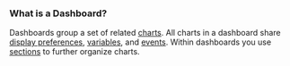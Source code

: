 ### What is a Dashboard?

Dashboards group a set of related [charts](https://docs.wavefront.com/ui_charts.html). All charts in a dashboard share [display
preferences](https://docs.wavefront.com/dashboards_managing.html#setting-dashboard-preferences),
[variables](https://docs.wavefront.com/dashboards_variables.html), and [
events](https://docs.wavefront.com/charts_events_displaying.html#controlling-events-overlays). Within
dashboards you use [sections](https://docs.wavefront.com/dashboards_managing.html#configuring-dashboard-sections) to further organize charts.
